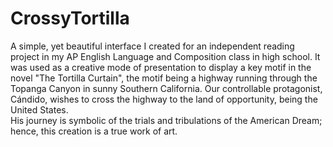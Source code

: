 # CrossyTortilla
A simple, yet beautiful interface I created for an independent reading project in my AP English Language and Composition class in high school.
It was used as a creative mode of presentation to display a key motif in the novel "The Tortilla Curtain", the motif being a highway running through the Topanga Canyon in sunny Southern California.
Our controllable protagonist, Cándido, wishes to cross the highway to the land of opportunity, being the United States.  
His journey is symbolic of the trials and tribulations of the American Dream; hence, this creation is a true work of art.
